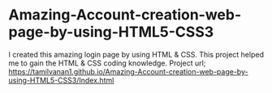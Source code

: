 # Amazing-Account-creation-web-page-by-using-HTML5-CSS3
I created this amazing login page by using HTML &amp; CSS. This project helped me to gain the HTML &amp; CSS coding knowledge.
Project url; https://tamilvanan1.github.io/Amazing-Account-creation-web-page-by-using-HTML5-CSS3/Index.html

